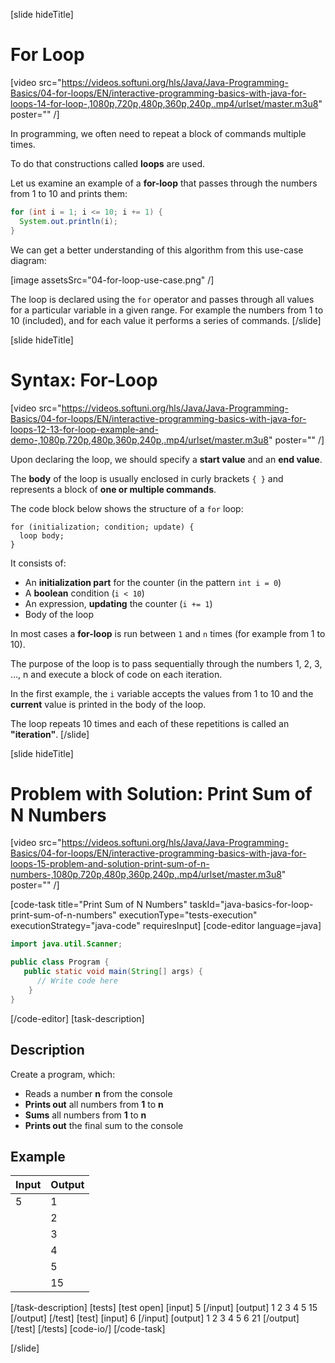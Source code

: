 [slide hideTitle]
# For Loop

[video src="https://videos.softuni.org/hls/Java/Java-Programming-Basics/04-for-loops/EN/interactive-programming-basics-with-java-for-loops-14-for-loop-,1080p,720p,480p,360p,240p,.mp4/urlset/master.m3u8" poster="" /]

In programming, we often need to repeat a block of commands multiple times. 

To do that constructions called **loops** are used. 

Let us examine an example of a **for-loop** that passes through the numbers from 1 to 10 and prints them:
```java live
for (int i = 1; i <= 10; i += 1) {
  System.out.println(i);
}
```

We can get a better understanding of this algorithm from this use-case diagram:

[image assetsSrc="04-for-loop-use-case.png" /]

The loop is declared using the `for` operator and passes through all values for a particular variable in a given range. For example the numbers from 1 to 10 (included), and for each value it performs a series of commands.
[/slide]

[slide hideTitle]
# Syntax: For-Loop

[video src="https://videos.softuni.org/hls/Java/Java-Programming-Basics/04-for-loops/EN/interactive-programming-basics-with-java-for-loops-12-13-for-loop-example-and-demo-,1080p,720p,480p,360p,240p,.mp4/urlset/master.m3u8" poster="" /]

Upon declaring the loop, we should specify a **start value** and an **end value**. 

The **body** of the loop is usually enclosed in curly brackets `{ }` and represents a block of **one or multiple commands**.

The code block below shows the structure of a `for` loop:
```
for (initialization; condition; update) {
  loop body;
}
```

It consists of:
* An **initialization part** for the counter (in the pattern `int i = 0`)
* A **boolean** condition (`i < 10`)
* An expression, **updating** the counter (``i += 1``)
* Body of the loop

In most cases a **for-loop** is run between `1` and `n` times (for example from 1 to 10). 

The purpose of the loop is to pass sequentially through the numbers 1, 2, 3, …, n and execute a block of code on each iteration. 

In the first example, the `i` variable accepts the values from 1 to 10 and the **current** value is printed in the body of the loop. 

The loop repeats 10 times and each of these repetitions is called an **"iteration"**.
[/slide]


[slide hideTitle]
# Problem with Solution: Print Sum of N Numbers

[video src="https://videos.softuni.org/hls/Java/Java-Programming-Basics/04-for-loops/EN/interactive-programming-basics-with-java-for-loops-15-problem-and-solution-print-sum-of-n-numbers-,1080p,720p,480p,360p,240p,.mp4/urlset/master.m3u8" poster="" /]

[code-task title="Print Sum of N Numbers" taskId="java-basics-for-loop-print-sum-of-n-numbers" executionType="tests-execution" executionStrategy="java-code" requiresInput]
[code-editor language=java]
```java
import java.util.Scanner;

public class Program {
   public static void main(String[] args) {
      // Write code here
    }
}
```
[/code-editor]
[task-description]
## Description
Create a program, which:

* Reads a number **n** from the console
* **Prints out** all numbers from **1** to **n**
* **Sums** all numbers from **1** to **n**
* **Prints out** the final sum to the console

## Example
| **Input** | **Output** 
| --- | --- |
| 5 | 1 |
|  | 2 |
|  | 3 |
|  | 4 |
|  | 5 |
|  | 15 |
[/task-description]
[tests]
[test open]
[input]
5
[/input]
[output]
1
2
3
4
5
15
[/output]
[/test]
[test]
[input]
6
[/input]
[output]
1
2
3
4
5
6
21
[/output]
[/test]
[/tests]
[code-io/]
[/code-task]

[/slide]


